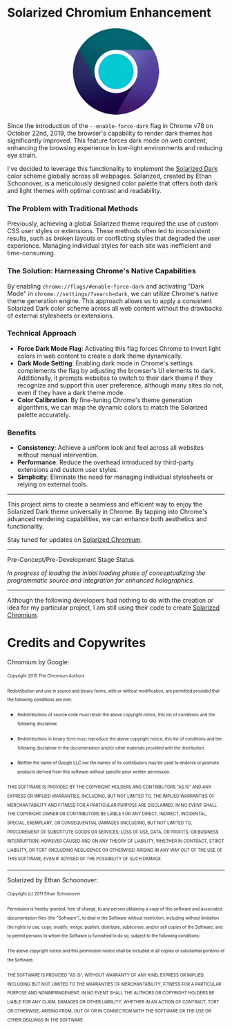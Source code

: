 # Solarized Chromium Enhancement
<p align="center">
    <img width="200" src="https://github.com/BubbleSquish/Solarized-Chromium/blob/main/Solarized%20Chromium.png" alt="Solarized Chromium Logo">
</p>

Since the introduction of the `--enable-force-dark` flag in Chrome v78 on October 22nd, 2019, the browser's capability to render dark themes has significantly improved. This feature forces dark mode on web content, enhancing the browsing experience in low-light environments and reducing eye strain.

I've decided to leverage this functionality to implement the [Solarized Dark](https://ethanschoonover.com/solarized/) color scheme globally across all webpages. Solarized, created by Ethan Schoonover, is a meticulously designed color palette that offers both dark and light themes with optimal contrast and readability.

### The Problem with Traditional Methods

Previously, achieving a global Solarized theme required the use of custom CSS user styles or extensions. These methods often led to inconsistent results, such as broken layouts or conflicting styles that degraded the user experience. Managing individual styles for each site was inefficient and time-consuming.

### The Solution: Harnessing Chrome's Native Capabilities

By enabling `chrome://flags/#enable-force-dark` and activating "Dark Mode" in `chrome://settings/?search=dark`, we can utilize Chrome's native theme generation engine. This approach allows us to apply a consistent Solarized Dark color scheme across all web content without the drawbacks of external stylesheets or extensions.

### Technical Approach

- **Force Dark Mode Flag**: Activating this flag forces Chrome to invert light colors in web content to create a dark theme dynamically.
- **Dark Mode Setting**: Enabling dark mode in Chrome's settings complements the flag by adjusting the browser's UI elements to dark. Additionally, it prompts websites to switch to their dark theme if they recognize and support this user preference, although many sites do not, even if they have a dark theme mode.
- **Color Calibration**: By fine-tuning Chrome's theme generation algorithms, we can map the dynamic colors to match the Solarized palette accurately.

### Benefits

- **Consistency**: Achieve a uniform look and feel across all websites without manual intervention.
- **Performance**: Reduce the overhead introduced by third-party extensions and custom user styles.
- **Simplicity**: Eliminate the need for managing individual stylesheets or relying on external tools.

---

This project aims to create a seamless and efficient way to enjoy the Solarized Dark theme universally in Chrome. By tapping into Chrome's advanced rendering capabilities, we can enhance both aesthetics and functionality.

Stay tuned for updates on [Solarized Chromium](https://github.com/BubbleSquish/Solarized-Chromium).

---

Pre-Concept/Pre-Development Stage Status

*In progress of loading the initial loading phase of conceptualizing the programmatic source and integration for enhanced holographics.*

---

Although the following developers had nothing to do with the creation or idea for my particular project, I am still using their code to create [Solarized Chromium](https://github.com/BubbleSquish/Solarized-Chromium).

# Credits and Copywrites

Chromium by Google:

<sub><sup>Copyright 2015 The Chromium Authors</sub></sup>

<sub><sup>Redistribution and use in source and binary forms, with or without
modification, are permitted provided that the following conditions are
met:</sub></sup>

   * <sub><sup>Redistributions of source code must retain the above copyright
notice, this list of conditions and the following disclaimer.</sub></sup>

   * <sub><sup>Redistributions in binary form must reproduce the above
copyright notice, this list of conditions and the following disclaimer
in the documentation and/or other materials provided with the
distribution.</sub></sup>

   * <sub><sup>Neither the name of Google LLC nor the names of its
contributors may be used to endorse or promote products derived from
this software without specific prior written permission.</sub></sup>

<sub><sup>THIS SOFTWARE IS PROVIDED BY THE COPYRIGHT HOLDERS AND CONTRIBUTORS
"AS IS" AND ANY EXPRESS OR IMPLIED WARRANTIES, INCLUDING, BUT NOT
LIMITED TO, THE IMPLIED WARRANTIES OF MERCHANTABILITY AND FITNESS FOR
A PARTICULAR PURPOSE ARE DISCLAIMED. IN NO EVENT SHALL THE COPYRIGHT
OWNER OR CONTRIBUTORS BE LIABLE FOR ANY DIRECT, INDIRECT, INCIDENTAL,
SPECIAL, EXEMPLARY, OR CONSEQUENTIAL DAMAGES (INCLUDING, BUT NOT
LIMITED TO, PROCUREMENT OF SUBSTITUTE GOODS OR SERVICES; LOSS OF USE,
DATA, OR PROFITS; OR BUSINESS INTERRUPTION) HOWEVER CAUSED AND ON ANY
THEORY OF LIABILITY, WHETHER IN CONTRACT, STRICT LIABILITY, OR TORT
(INCLUDING NEGLIGENCE OR OTHERWISE) ARISING IN ANY WAY OUT OF THE USE
OF THIS SOFTWARE, EVEN IF ADVISED OF THE POSSIBILITY OF SUCH DAMAGE.</sub></sup>

---

Solarized by Ethan Schoonover:

<sub><sup>Copyright (c) 2011 Ethan Schoonover</sub></sup>

<sub><sup>Permission is hereby granted, free of charge, to any person obtaining a copy
of this software and associated documentation files (the "Software"), to deal
in the Software without restriction, including without limitation the rights
to use, copy, modify, merge, publish, distribute, sublicense, and/or sell
copies of the Software, and to permit persons to whom the Software is
furnished to do so, subject to the following conditions:</sub></sup>

<sub><sup>The above copyright notice and this permission notice shall be included in
all copies or substantial portions of the Software.</sub></sup>

<sub><sup>THE SOFTWARE IS PROVIDED "AS IS", WITHOUT WARRANTY OF ANY KIND, EXPRESS OR
IMPLIED, INCLUDING BUT NOT LIMITED TO THE WARRANTIES OF MERCHANTABILITY,
FITNESS FOR A PARTICULAR PURPOSE AND NONINFRINGEMENT. IN NO EVENT SHALL THE
AUTHORS OR COPYRIGHT HOLDERS BE LIABLE FOR ANY CLAIM, DAMAGES OR OTHER
LIABILITY, WHETHER IN AN ACTION OF CONTRACT, TORT OR OTHERWISE, ARISING FROM,
OUT OF OR IN CONNECTION WITH THE SOFTWARE OR THE USE OR OTHER DEALINGS IN
THE SOFTWARE.</sub></sup>
